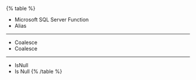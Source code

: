 {% table %}
* Microsoft SQL Server Function
* Alias
---
* Coalesce
* Coalesce
---
* IsNull
* Is Null
{% /table %}